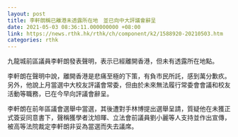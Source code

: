```yaml
---
layout: post
title: 李軒朗稱已離港未透露所在地　並已向中大評議會辭呈
date: 2021-05-03 08:36:11.000000000 +08:00
link: https://news.rthk.hk/rthk/ch/component/k2/1588920-20210503.htm
categories: rthk
---
```


九龍城前區議員李軒朗發表聲明，表示已經離開香港，但未有透露所在地點。

李軒朗在聲明中說，離開香港是悲痛至極的下策，有負市民所託，感到萬分歉疚。另外，他說上月當選中大校友評議會常委，但由於未來無法履行常委會會議和校友活動等職務，已在今早向評議會辭呈。

李軒朗在前年區議會選舉中當選，其後遭對手林博提出選舉呈請，質疑他在未獲正式簽妥同意書下，聲稱獲學者沈旭暉、立法會前議員劉小麗等人支持並作出宣傳，被高等法院裁定李軒朗非妥為當選而失去議席。
